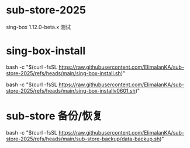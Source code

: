 # sub-store-2025
sing-box 1.12.0-beta.x 测试
# sing-box-install

bash -c "$(curl -fsSL https://raw.githubusercontent.com/ElimalanKA/sub-store-2025/refs/heads/main/sing-box-install.sh)"

bash -c "$(curl -fsSL https://raw.githubusercontent.com/ElimalanKA/sub-store-2025/refs/heads/main/sing-box-installv0601.sh)"


# sub-store 备份/恢复

bash -c "$(curl -fsSL https://raw.githubusercontent.com/ElimalanKA/sub-store-2025/refs/heads/main/sub-store-backup/data-backup.sh)"
